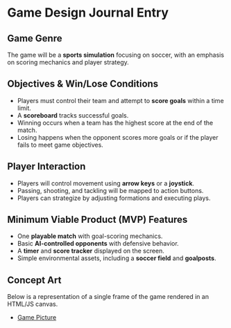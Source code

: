 # Game Design Journal Entry

## Game Genre
The game will be a **sports simulation** focusing on soccer, with an emphasis on scoring mechanics and player strategy.

## Objectives & Win/Lose Conditions
- Players must control their team and attempt to **score goals** within a time limit.
- A **scoreboard** tracks successful goals.
- Winning occurs when a team has the highest score at the end of the match.
- Losing happens when the opponent scores more goals or if the player fails to meet game objectives.

## Player Interaction
- Players will control movement using **arrow keys** or a **joystick**.
- Passing, shooting, and tackling will be mapped to action buttons.
- Players can strategize by adjusting formations and executing plays.

## Minimum Viable Product (MVP) Features
- One **playable match** with goal-scoring mechanics.
- Basic **AI-controlled opponents** with defensive behavior.
- A **timer** and **score tracker** displayed on the screen.
- Simple environmental assets, including a **soccer field** and **goalposts**.

## Concept Art
Below is a representation of a single frame of the game rendered in an HTML/JS canvas.
- [Game Picture](gamejournal.html)

